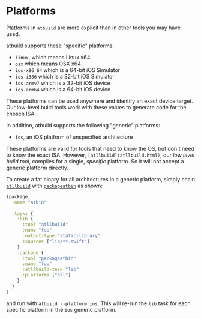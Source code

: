 # Platforms

Platforms in `atbuild` are more explicit than in other tools you may have used.

atbuild supports these "specific" platforms:

* `linux`, which means Linux x64
* `osx` which means OSX x64
* `ios-x86_64` which is a 64-bit iOS Simulator
* `ios-i386` which is a 32-bit iOS Simulator
* `ios-armv7` which is a 32-bit iOS device
* `ios-arm64` which is a 64-bit iOS device

These platforms can be used anywhere and identify an exact device target.  Our low-level build tools work with these values to generate code for the chosen ISA.

In addition, atbuild supports the following "generic" platforms:

* `ios`, an iOS platform of unspecified architecture

These platforms are valid for tools that need to know the OS, but don't need to know the exact ISA.  However,  `[atllbuild](atllbuild.html)`, our *low level build tool*, compiles for a single, *specific* platform.  So it will not accept a generic platform directly.

To create a fat binary for all architectures in a generic platform, simply chain [`atllbuild`](atllbuild.html) with [`packageatbin`](packageatbin.html) as shown:

```clojure
(package
  :name "atbin"
  
  :tasks {
    :lib {
      :tool "atllbuild"
      :name "foo"
      :output-type "static-library"
      :sources ["lib/**.swift"]
    }
    :package {
      :tool "packageatbin"
      :name "foo"
      :atllbuild-task "lib"
      :platforms ["all"]
    }
  }
)
```

and run with `atbuild --platform ios`.  This will re-run the `lib` task for each specific platform in the `ios` generic platform.